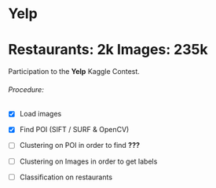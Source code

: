 # Yelp

Restaurants: 2k
Images: 235k
=======
Participation to the **Yelp** Kaggle Contest.

###### Procedure: 
- [x] Load images
- [x] Find POI (SIFT / SURF & OpenCV)
- [ ] Clustering on POI in order to find **???**
- [ ] Clustering on Images in order to get labels
- [ ] Classification on restaurants

